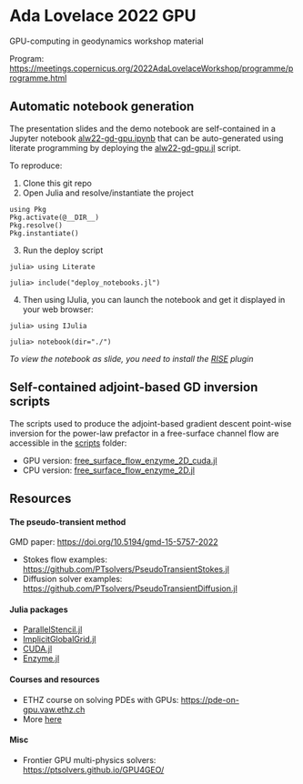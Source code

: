 # Ada Lovelace 2022 GPU
GPU-computing in geodynamics workshop material

Program: https://meetings.copernicus.org/2022AdaLovelaceWorkshop/programme/programme.html


## Automatic notebook generation

The presentation slides and the demo notebook are self-contained in a Jupyter notebook [alw22-gd-gpu.ipynb](alw22-gd-gpu.ipynb) that can be auto-generated using literate programming by deploying the [alw22-gd-gpu.jl](alw22-gd-gpu.jl) script.

To reproduce:
1. Clone this git repo
2. Open Julia and resolve/instantiate the project
```julia-repl
using Pkg
Pkg.activate(@__DIR__)
Pkg.resolve()
Pkg.instantiate()
```
3. Run the deploy script
```julia-repl
julia> using Literate

julia> include("deploy_notebooks.jl")
```
4. Then using IJulia, you can launch the notebook and get it displayed in your web browser:
```julia-repl
julia> using IJulia

julia> notebook(dir="./")
```
_To view the notebook as slide, you need to install the [RISE](https://rise.readthedocs.io/en/stable/installation.html) plugin_


## Self-contained adjoint-based GD inversion scripts
The scripts used to produce the adjoint-based gradient descent point-wise inversion for the power-law prefactor in a free-surface channel flow are accessible in the [scripts](scripts) folder:
- GPU version: [free_surface_flow_enzyme_2D_cuda.jl](scripts/free_surface_flow_enzyme_2D_cuda.jl)
- CPU version: [free_surface_flow_enzyme_2D.jl](scripts/free_surface_flow_enzyme_2D.jl)


## Resources

#### The pseudo-transient method
GMD paper: https://doi.org/10.5194/gmd-15-5757-2022
- Stokes flow examples: https://github.com/PTsolvers/PseudoTransientStokes.jl
- Diffusion solver examples: https://github.com/PTsolvers/PseudoTransientDiffusion.jl

#### Julia packages
- [ParallelStencil.jl](https://github.com/omlins/ParallelStencil.jl)
- [ImplicitGlobalGrid.jl](https://github.com/eth-cscs/ImplicitGlobalGrid.jl)
- [CUDA.jl](https://github.com/JuliaGPU/CUDA.jl)
- [Enzyme.jl](https://github.com/EnzymeAD/Enzyme.jl)

#### Courses and resources
- ETHZ course on solving PDEs with GPUs: https://pde-on-gpu.vaw.ethz.ch
- More [here](https://pde-on-gpu.vaw.ethz.ch/extras/#extra_material)

#### Misc
- Frontier GPU multi-physics solvers: https://ptsolvers.github.io/GPU4GEO/
